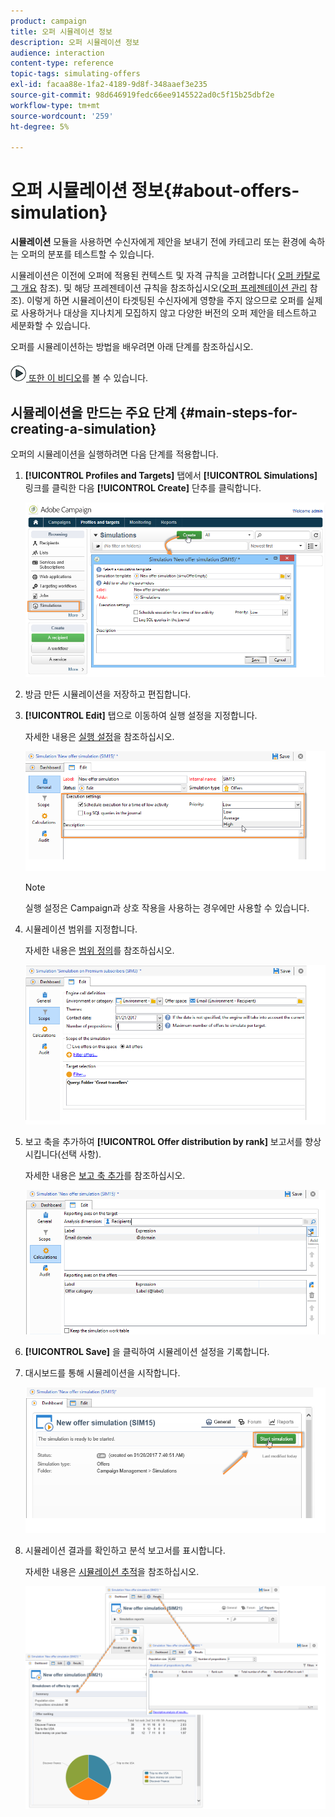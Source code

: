 ```yaml
---
product: campaign
title: 오퍼 시뮬레이션 정보
description: 오퍼 시뮬레이션 정보
audience: interaction
content-type: reference
topic-tags: simulating-offers
exl-id: facaa88e-1fa2-4189-9d8f-348aaef3e235
source-git-commit: 98d646919fedc66ee9145522ad0c5f15b25dbf2e
workflow-type: tm+mt
source-wordcount: '259'
ht-degree: 5%

---
```


# 오퍼 시뮬레이션 정보{#about-offers-simulation}

**시뮬레이션** 모듈을 사용하면 수신자에게 제안을 보내기 전에 카테고리 또는 환경에 속하는 오퍼의 분포를 테스트할 수 있습니다.

시뮬레이션은 이전에 오퍼에 적용된 컨텍스트 및 자격 규칙을 고려합니다( [오퍼 카탈로그 개요](../../interaction/using/offer-catalog-overview.md) 참조). 및 해당 프레젠테이션 규칙을 참조하십시오([오퍼 프레젠테이션 관리](../../interaction/using/managing-offer-presentation.md) 참조). 이렇게 하면 시뮬레이션이 타겟팅된 수신자에게 영향을 주지 않으므로 오퍼를 실제로 사용하거나 대상을 지나치게 모집하지 않고 다양한 버전의 오퍼 제안을 테스트하고 세분화할 수 있습니다.

오퍼를 시뮬레이션하는 방법을 배우려면 아래 단계를 참조하십시오.

![](assets/do-not-localize/how-to-video.png)[ 또한 이 비디오](https://helpx.adobe.com/campaign/classic/how-to/simulate-offer-in-acv6.html?playlist=/ccx/v1/collection/product/campaign/classic/segment/digital-marketers/explevel/intermediate/applaunch/introduction/collection.ccx.js&amp;ref=helpx.adobe.com)를 볼 수 있습니다.

## 시뮬레이션을 만드는 주요 단계 {#main-steps-for-creating-a-simulation}

오퍼의 시뮬레이션을 실행하려면 다음 단계를 적용합니다.

1. **[!UICONTROL Profiles and Targets]** 탭에서 **[!UICONTROL Simulations]** 링크를 클릭한 다음 **[!UICONTROL Create]** 단추를 클릭합니다.

   ![](assets/offer_simulation_001.png)

1. 방금 만든 시뮬레이션을 저장하고 편집합니다.
1. **[!UICONTROL Edit]** 탭으로 이동하여 실행 설정을 지정합니다.

   자세한 내용은 [실행 설정](../../interaction/using/execution-settings.md)을 참조하십시오.

   ![](assets/offer_simulation_003.png)

   >[!NOTE]
   >
   >실행 설정은 Campaign과 상호 작용을 사용하는 경우에만 사용할 수 있습니다.

1. 시뮬레이션 범위를 지정합니다.

   자세한 내용은 [범위 정의](../../interaction/using/simulation-scope.md#definition-of-the-scope)를 참조하십시오.

   ![](assets/offer_simulation_004.png)

1. 보고 축을 추가하여 **[!UICONTROL Offer distribution by rank]** 보고서를 향상시킵니다(선택 사항).

   자세한 내용은 [보고 축 추가](../../interaction/using/simulation-scope.md#adding-reporting-axes)를 참조하십시오.

   ![](assets/offer_simulation_005.png)

1. **[!UICONTROL Save]** 을 클릭하여 시뮬레이션 설정을 기록합니다.
1. 대시보드를 통해 시뮬레이션을 시작합니다.

   ![](assets/offer_simulation_006.png)

1. 시뮬레이션 결과를 확인하고 분석 보고서를 표시합니다.

   자세한 내용은 [시뮬레이션 추적](../../interaction/using/simulation-tracking.md)을 참조하십시오.

   ![](assets/offer_simulation_007.png)
